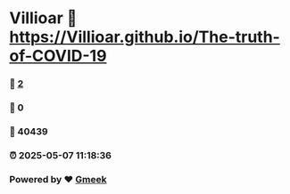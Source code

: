 # Villioar :link: https://Villioar.github.io/The-truth-of-COVID-19 
### :page_facing_up: [2](https://Villioar.github.io/The-truth-of-COVID-19/tag.html) 
### :speech_balloon: 0 
### :hibiscus: 40439 
### :alarm_clock: 2025-05-07 11:18:36 
### Powered by :heart: [Gmeek](https://github.com/Meekdai/Gmeek)
